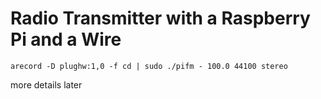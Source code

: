 # Radio Transmitter with a Raspberry Pi and a Wire

`arecord -D plughw:1,0 -f cd | sudo ./pifm - 100.0 44100 stereo`

more details later

